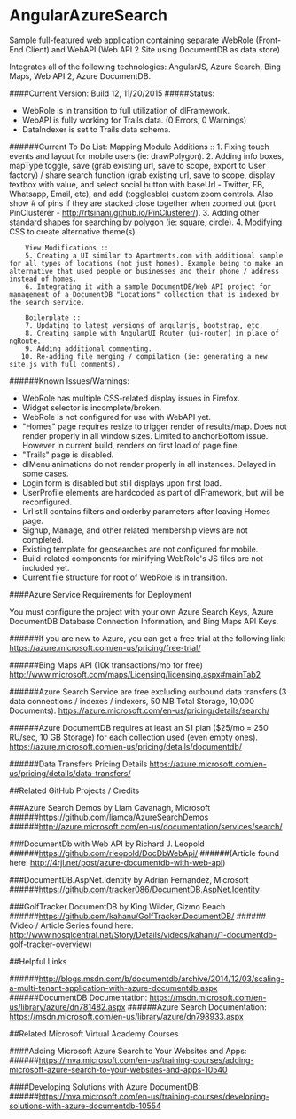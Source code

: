 # AngularAzureSearch
Sample full-featured web application containing separate WebRole (Front-End Client) and WebAPI (Web API 2 Site using DocumentDB as data store).

Integrates all of the following technologies: AngularJS, Azure Search, Bing Maps, Web API 2,  Azure DocumentDB.

####Current Version: Build 12, 11/20/2015
#####Status: 
  - WebRole is in transition to full utilization of dlFramework.
  - WebAPI is fully working for Trails data. (0 Errors, 0 Warnings)
  - DataIndexer is set to Trails data schema.

######Current To Do List:
        Mapping Module Additions ::
        1. Fixing touch events and layout for mobile users (ie: drawPolygon).
        2. Adding info boxes, mapType toggle, save (grab existing url, save to scope, export to User factory) / share search function (grab existing url, save to scope, display textbox with value, and select social button with baseUrl - Twitter, FB, Whatsapp, Email, etc), and add (toggleable) custom zoom controls. Also show # of pins if they are stacked close together when zoomed out (port PinClusterer - http://rtsinani.github.io/PinClusterer/).
        3. Adding other standard shapes for searching by polygon (ie: square, circle).
        4. Modifying CSS to create alternative theme(s).

        View Modifications ::
        5. Creating a UI similar to Apartments.com with additional sample for all types of locations (not just homes). Example being to make an alternative that used people or businesses and their phone / address instead of homes.
        6. Integrating it with a sample DocumentDB/Web API project for management of a DocumentDB "Locations" collection that is indexed by the search service.

        Boilerplate ::
        7. Updating to latest versions of angularjs, bootstrap, etc.
        8. Creating sample with AngularUI Router (ui-router) in place of ngRoute.
        9. Adding additional commenting.
       10. Re-adding file merging / compilation (ie: generating a new site.js with full comments).

######Known Issues/Warnings:
  - WebRole has multiple CSS-related display issues in Firefox.
  - Widget selector is incomplete/broken.
  - WebRole is not configured for use with WebAPI yet.
  - "Homes" page requires resize to trigger render of results/map. Does not render properly in all window sizes. Limited to anchorBottom issue. However in current build, renders on first load of page fine.
  - "Trails" page is disabled.
  - dlMenu animations do not render properly in all instances. Delayed in some cases.
  - Login form is disabled but still displays upon first load.
  - UserProfile elements are hardcoded as part of dlFramework, but will be reconfigured.
  - Url still contains filters and orderby parameters after leaving Homes page.
  - Signup, Manage, and other related membership views are not completed.
  - Existing template for geosearches are not configured for mobile.
  - Build-related components for minifying WebRole's JS files are not included yet.
  - Current file structure for root of WebRole is in transition.

####Azure Service Requirements for Deployment

You must configure the project with your own Azure Search Keys, Azure DocumentDB Database Connection Information, and Bing Maps API Keys.

######If you are new to Azure, you can get a free trial at the following link: 
https://azure.microsoft.com/en-us/pricing/free-trial/

######Bing Maps API (10k transactions/mo for free)
http://www.microsoft.com/maps/Licensing/licensing.aspx#mainTab2

######Azure Search Service are free excluding outbound data transfers (3 data connections / indexes / indexers, 50 MB Total Storage, 10,000 Documents).
https://azure.microsoft.com/en-us/pricing/details/search/

######Azure DocumentDB requires at least an S1 plan ($25/mo = 250 RU/sec, 10 GB Storage) for each collection used (even empty ones).
https://azure.microsoft.com/en-us/pricing/details/documentdb/

######Data Transfers Pricing Details
https://azure.microsoft.com/en-us/pricing/details/data-transfers/

##Related GitHub Projects / Credits

###Azure Search Demos by Liam Cavanagh, Microsoft
######https://github.com/liamca/AzureSearchDemos
######http://azure.microsoft.com/en-us/documentation/services/search/

###DocumentDb with Web API by Richard J. Leopold
######https://github.com/rleopold/DocDbWebApi/
######(Article found here: http://4rjl.net/post/azure-documentdb-with-web-api)

###DocumentDB.AspNet.Identity by Adrian Fernandez, Microsoft
######https://github.com/tracker086/DocumentDB.AspNet.Identity

###GolfTracker.DocumentDB by King Wilder, Gizmo Beach
######https://github.com/kahanu/GolfTracker.DocumentDB/
######(Video / Article Series found here: http://www.nosqlcentral.net/Story/Details/videos/kahanu/1-documentdb-golf-tracker-overview)

##Helpful Links

######http://blogs.msdn.com/b/documentdb/archive/2014/12/03/scaling-a-multi-tenant-application-with-azure-documentdb.aspx
######DocumentDB Documentation: https://msdn.microsoft.com/en-us/library/azure/dn781482.aspx
######Azure Search Documentation: https://msdn.microsoft.com/en-us/library/azure/dn798933.aspx

##Related Microsoft Virtual Academy Courses

####Adding Microsoft Azure Search to Your Websites and Apps:
######https://mva.microsoft.com/en-us/training-courses/adding-microsoft-azure-search-to-your-websites-and-apps-10540

####Developing Solutions with Azure DocumentDB:
######https://mva.microsoft.com/en-us/training-courses/developing-solutions-with-azure-documentdb-10554

